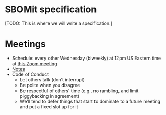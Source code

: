 # SBOMit specification

[TODO: This is where we will write a specification.]

# Meetings

* Schedule: every other Wednesday (biweekly) at 12pm US Eastern time at [this Zoom meeting](https://nyu.zoom.us/j/91097299041)
* [Notes](https://docs.google.com/document/d/1-nHXMqvWNzgOxAq08O8Wu2BTHz0U60yBoAklrJAMaRc/edit?usp=sharing)
* Code of Conduct
  * Let others talk (don't interrupt)
  * Be polite when you disagree
  * Be respectful of others' time (e.g., no rambling, and limit piggybacking in agreement)
  * We’ll tend to defer things that start to dominate to a future meeting and put a fixed slot up for it

